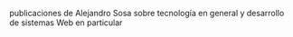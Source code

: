 publicaciones de Alejandro Sosa sobre tecnología en general y desarrollo de sistemas Web en particular